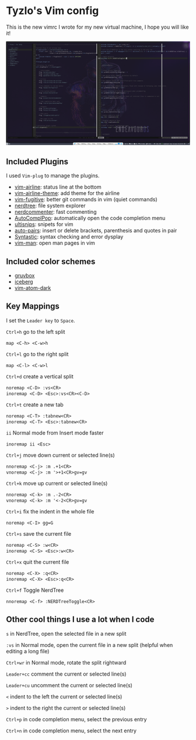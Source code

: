 # Tyzlo's Vim config
This is the new vimrc I wrote for my new virtual machine, I hope you will like it!

![](screenshot.png)

## Included Plugins
I used `Vim-plug` to manage the plugins.

- [vim-airline](https://github.com/vim-airline/vim-airline): status line at the bottom
- [vim-airline-theme](https://github.com/vim-airline/vim-airline-themes): add theme for the airline
- [vim-fugitive](https://github.com/tpope/vim-fugitive): better git commands in vim (quiet commands)
- [nerdtree](https://github.com/preservim/nerdtree): file system explorer
- [nerdcommenter](https://github.com/preservim/nerdcommenter): fast commenting
- [AutoComplPop](https://github.com/vim-scripts/AutoComplPop): automatically open the code completion menu
- [ultisnips](https://github.com/SirVer/ultisnips): snipets for vim
- [auto-pairs](https://github.com/jiangmiao/auto-pairs): insert or delete brackets, parenthesis and quotes in pair
- [Syntastic](https://github.com/vim-syntastic/syntastic): syntax checking and
  error dysplay
- [vim-man](https://github.com/vim-utils/vim-man): open man pages in vim

## Included color schemes
- [gruvbox](https://github.com/morhetz/gruvbox)
- [iceberg](https://github.com/cocopon/iceberg.vim)
- [vim-atom-dark](https://github.com/gosukiwi/vim-atom-dark)

## Key Mappings
I set the `Leader key` to `Space`.

`Ctrl+h` go to the left split
```
map <C-h> <C-w>h
```

`Ctrl+l` go to the right split
```
map <C-l> <C-w>l
```

`Ctrl+d` create a vertical split
```
noremap <C-D> :vs<CR>
inoremap <C-D> <Esc>:vs<CR><C-D>
```

`Ctrl+t` create a new tab
```
noremap <C-T> :tabnew<CR>
inoremap <C-T> <Esc>:tabnew<CR>
```

`ii` Normal mode from Insert mode faster
```
inoremap ii <Esc>
```

`Ctrl+j` move down current or selected line(s)
```
nnoremap <C-j> :m .+1<CR>
vnoremap <C-j> :m '>+1<CR>gv=gv
```

`Ctrl+k` move up current or selected line(s)
```
nnoremap <C-k> :m .-2<CR>
vnoremap <C-k> :m '<-2<CR>gv=gv
```

`Ctrl+i` fix the indent in the whole file
```
noremap <C-I> gg=G
```

`Ctrl+s` save the current file
```
noremap <C-S> :w<CR>
inoremap <C-S> <Esc>:w<CR>
```

`Ctrl+x` quit the current file
```
noremap <C-X> :q<CR>
inoremap <C-X> <Esc>:q<CR>
```

`Ctrl+f` Toggle NerdTree
```
nnoremap <C-f> :NERDTreeToggle<CR>
```

## Other cool things I use a lot when I code
`s` in NerdTree, open the selected file in a new split

`:vs` in Normal mode, open the current file in a new split (helpful when editing a long file)

`Ctrl+wr` in Normal mode, rotate the split rightward

`Leader+cc` comment the current or selected line(s)

`Leader+cu` uncomment the current or selected line(s)

`<` indent to the left the current or selected line(s)

`>` indent to the right the current or selected line(s)

`Ctrl+p` in code completion menu, select the previous entry

`Ctrl+n` in code completion menu, select the next entry

